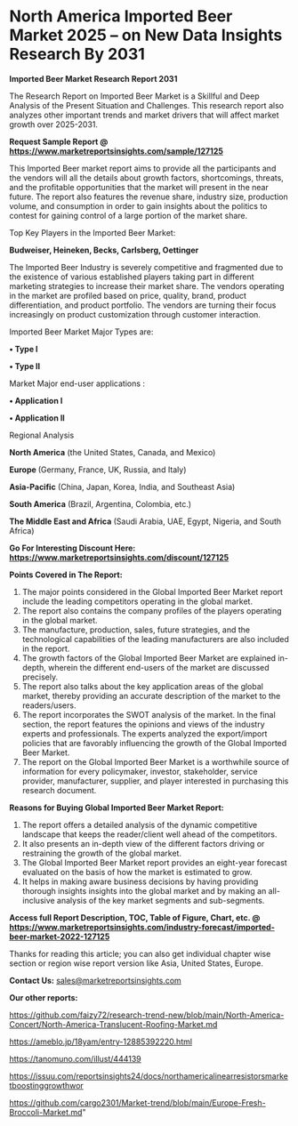 # North America Imported Beer Market 2025 – on New Data Insights Research By 2031

<strong>Imported Beer Market Research Report 2031</strong>

The Research Report on Imported Beer Market is a Skillful and Deep Analysis of the Present Situation and Challenges. This research report also analyzes other important trends and market drivers that will affect market growth over 2025-2031.

<strong>Request Sample Report @ <a href=https://www.marketreportsinsights.com/sample/127125>https://www.marketreportsinsights.com/sample/127125</a></strong>

This Imported Beer market report aims to provide all the participants and the vendors will all the details about growth factors, shortcomings, threats, and the profitable opportunities that the market will present in the near future. The report also features the revenue share, industry size, production volume, and consumption in order to gain insights about the politics to contest for gaining control of a large portion of the market share.

Top Key Players in the Imported Beer Market:

<strong>Budweiser, Heineken, Becks, Carlsberg, Oettinger</strong>

The Imported Beer Industry is severely competitive and fragmented due to the existence of various established players taking part in different marketing strategies to increase their market share. The vendors operating in the market are profiled based on price, quality, brand, product differentiation, and product portfolio. The vendors are turning their focus increasingly on product customization through customer interaction.

Imported Beer Market Major Types are:

<strong>• Type I

• Type II</strong>

Market Major end-user applications :

<strong>• Application I

• Application II</strong>

Regional Analysis

</u><strong><b>North America</b></strong> (the United States, Canada, and Mexico)

<strong><b>Europe </b></strong>(Germany, France, UK, Russia, and Italy)

<strong><b>Asia-Pacific</b></strong> (China, Japan, Korea, India, and Southeast Asia)

<strong><b>South America</b></strong> (Brazil, Argentina, Colombia, etc.)

<strong><b>The Middle East and Africa</b></strong> (Saudi Arabia, UAE, Egypt, Nigeria, and South Africa)

<strong>Go For Interesting Discount Here: <a href=https://www.marketreportsinsights.com/discount/127125>https://www.marketreportsinsights.com/discount/127125</a></strong>

<strong>Points Covered in The Report:</strong>
<ol>
  <li>The major points considered in the Global Imported Beer Market report include the leading competitors operating in the global market.</li>
  <li>The report also contains the company profiles of the players operating in the global market.</li>
  <li>The manufacture, production, sales, future strategies, and the technological capabilities of the leading manufacturers are also included in the report.</li>
  <li>The growth factors of the Global Imported Beer Market are explained in-depth, wherein the different end-users of the market are discussed precisely.</li>
  <li>The report also talks about the key application areas of the global market, thereby providing an accurate description of the market to the readers/users.</li>
  <li>The report incorporates the SWOT analysis of the market. In the final section, the report features the opinions and views of the industry experts and professionals. The experts analyzed the export/import policies that are favorably influencing the growth of the Global Imported Beer Market.</li>
  <li>The report on the Global Imported Beer Market is a worthwhile source of information for every policymaker, investor, stakeholder, service provider, manufacturer, supplier, and player interested in purchasing this research document.</li>
</ol>
<strong>Reasons for Buying Global Imported Beer Market Report:</strong>

<ol>
  <li>The report offers a detailed analysis of the dynamic competitive landscape that keeps the reader/client well ahead of the competitors.</li>
  <li>It also presents an in-depth view of the different factors driving or restraining the growth of the global market.</li>
  <li>The Global Imported Beer Market report provides an eight-year forecast evaluated on the basis of how the market is estimated to grow.</li>
  <li>It helps in making aware business decisions by having providing thorough insights insights into the global market and by making an all-inclusive analysis of the key market segments and sub-segments.</li>
</ol>
<strong>Access full Report Description, TOC, Table of Figure, Chart, etc. @ <a href=https://www.marketreportsinsights.com/industry-forecast/imported-beer-market-2022-127125>https://www.marketreportsinsights.com/industry-forecast/imported-beer-market-2022-127125</a></strong>


Thanks for reading this article; you can also get individual chapter wise section or region wise report version like Asia, United States, Europe.

<strong>Contact Us:</strong>
sales@marketreportsinsights.com

<strong>Our other reports:</strong>

<a href=https://github.com/faizy72/research-trend-new/blob/main/North-America-Concert/North-America-Translucent-Roofing-Market.md>https://github.com/faizy72/research-trend-new/blob/main/North-America-Concert/North-America-Translucent-Roofing-Market.md</a>

<a href=https://ameblo.jp/18yam/entry-12885392220.html>https://ameblo.jp/18yam/entry-12885392220.html</a>

<a href=https://tanomuno.com/illust/444139>https://tanomuno.com/illust/444139</a>

<a href=https://issuu.com/reportsinsights24/docs/northamericalinearresistorsmarketboostinggrowthwor>https://issuu.com/reportsinsights24/docs/northamericalinearresistorsmarketboostinggrowthwor</a>

<a href=https://github.com/cargo2301/Market-trend/blob/main/Europe-Fresh-Broccoli-Market.md>https://github.com/cargo2301/Market-trend/blob/main/Europe-Fresh-Broccoli-Market.md</a>"
